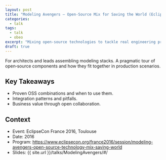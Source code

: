 ```yaml
---
layout: post
title: "Modeling Avengers — Open‑Source Mix for Saving the World (EclipseCon France 2016)"
categories:
  - talk
tags:
  - talk
  - obeo
excerpt: "Mixing open‑source technologies to tackle real engineering problems—what we combined and why it matters."
draft: true
---
```


For architects and leads assembling modeling stacks. A pragmatic tour of open‑source components and how they fit together in production scenarios.

## Key Takeaways
- Proven OSS combinations and when to use them.
- Integration patterns and pitfalls.
- Business value through open collaboration.

## Context
- Event: EclipseCon France 2016, Toulouse
- Date: 2016
- Program: https://www.eclipsecon.org/france2016/session/modeling-avengers-open-source-technology-mix-saving-world
- Slides: {{ site.url }}/talks/ModelingAvengers/#/

